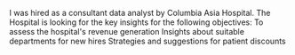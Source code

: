 I was hired as a consultant data analyst by Columbia Asia Hospital. The Hospital is looking for the key insights for the following objectives:
To assess the hospital's revenue generation
Insights about suitable departments for new hires
Strategies and suggestions for patient discounts
